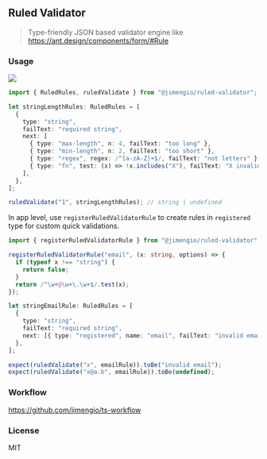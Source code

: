 ## Ruled Validator

> Type-friendly JSON based validator engine like https://ant.design/components/form/#Rule

### Usage

![](https://img.shields.io/npm/v/@jimengio/ruled-validator.svg?style=flat-square)

```ts
import { RuledRules, ruledValidate } from "@jimengio/ruled-validator";

let stringLengthRules: RuledRules = [
  {
    type: "string",
    failText: "required string",
    next: [
      { type: "max-length", n: 4, failText: "too long" },
      { type: "min-length", n: 2, failText: "too short" },
      { type: "regex", regex: /^[a-zA-Z]+$/, failText: "not letters" },
      { type: "fn", test: (x) => !x.includes("X"), failText: "X invalid" },
    ],
  },
];

ruledValidate("1", stringLengthRules); // string | undefined
```

In app level, use `registerRuledValidatorRule` to create rules in `registered` type for custom quick validations.

```ts
import { registerRuledValidatorRule } from "@jimengio/ruled-validator";

registerRuledValidatorRule("email", (x: string, options) => {
  if (typeof x !== "string") {
    return false;
  }
  return /^\w+@\w+\.\w+$/.test(x);
});

let stringEmailRule: RuledRules = [
  {
    type: "string",
    failText: "required string",
    next: [{ type: "registered", name: "email", failText: "invalid email" }],
  },
];

expect(ruledValidate("x", emailRule)).toBe("invalid email");
expect(ruledValidate("x@a.b", emailRule)).toBe(undefined);
```

### Workflow

https://github.com/jimengio/ts-workflow

### License

MIT
